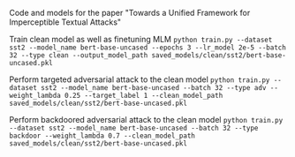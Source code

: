 Code and models for the paper "Towards a Unified Framework for Imperceptible Textual Attacks"

Train clean model as well as finetuning MLM
```python train.py --dataset sst2 --model_name bert-base-uncased --epochs 3 --lr_model 2e-5 --batch 32 --type clean --output_model_path saved_models/clean/sst2/bert-base-uncased.pkl```

Perform targeted adversarial attack to the clean model
```python train.py --dataset sst2 --model_name bert-base-uncased --batch 32 --type adv --weight_lambda 0.25 --target_label 1 --clean_model_path saved_models/clean/sst2/bert-base-uncased.pkl```

Perform backdoored adversarial attack to the clean model
```python train.py --dataset sst2 --model_name bert-base-uncased --batch 32 --type backdoor --weight_lambda 0.7 --clean_model_path saved_models/clean/sst2/bert-base-uncased.pkl```




